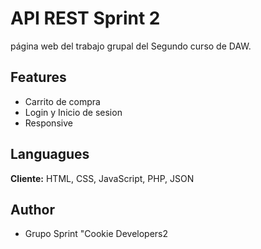 # API REST Sprint 2

página web del trabajo grupal del Segundo curso de DAW.

## Features

- Carrito de compra
- Login y Inicio de sesion
- Responsive

## Languagues

**Cliente:** HTML, CSS, JavaScript, PHP, JSON

## Author

- Grupo Sprint "Cookie Developers2
